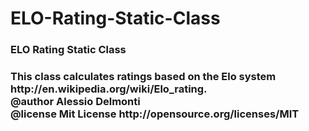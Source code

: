 ELO-Rating-Static-Class
=======================

<h3>ELO Rating Static Class<h3/>
This class calculates ratings based on the Elo system http://en.wikipedia.org/wiki/Elo_rating.
<br/>
@author Alessio Delmonti <alessio.d@gmail.com> <br/>
@license Mit License http://opensource.org/licenses/MIT
